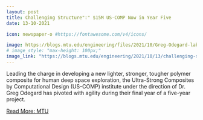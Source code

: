 ```yaml
---
layout: post
title: Challenging Structure":" $15M US-COMP Now in Year Five
date: 13-10-2021

icon: newspaper-o #https://fontawesome.com/v4/icons/

image: https://blogs.mtu.edu/engineering/files/2021/10/Greg-Odegard-lab-nanotube-materials202106090115-1-450x300.jpg
# image_style: "max-height: 100px;"
image_link: "https://blogs.mtu.edu/engineering/2021/10/13/challenging-structure-15m-us-comp-now-in-year-five/"
---
```


Leading the charge in developing a new lighter, stronger, tougher polymer composite for human deep space exploration, the Ultra-Strong Composites by Computational Design (US-COMP) institute under the direction of Dr. Greg Odegard has pivoted with agility during their final year of a five-year project. 

[Read More: MTU](https://blogs.mtu.edu/engineering/2021/10/13/challenging-structure-15m-us-comp-now-in-year-five/)